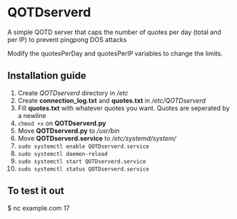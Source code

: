 # QOTDserverd
A simple QOTD server that caps the number of quotes per day (total and per IP) to prevent pingpong DOS attacks

Modify the quotesPerDay and quotesPerIP variables to change the limits.

## Installation guide
1. Create *QOTDserverd* directory in */etc*
2. Create **connection_log.txt** and **quotes.txt** in */etc/QOTDserverd*
3. Fill **quotes.txt** with whatever quotes you want. Quotes are seperated by a newline
4. ```chmod +x``` on **QOTDserverd.py**
5. Move **QOTDserverd.py** to */usr/bin*
6. Move **QOTDserverd.service** to */etc/systemd/system/*
7. ```sudo systemctl enable QOTDserverd.service```
8. ```sudo systemctl daemon-reload```
9. ```sudo systemctl start QOTDserverd.service```
10. ```sudo systemctl status QOTDserverd.service```

## To test it out
$ nc example.com 17


